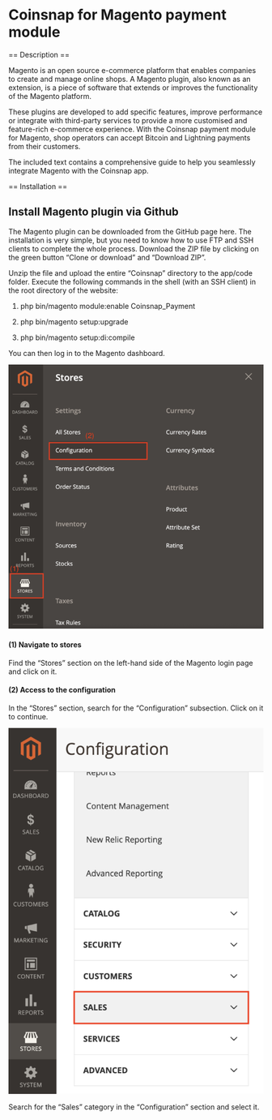 # Coinsnap for Magento payment module

== Description ==

Magento is an open source e-commerce platform that enables companies to create and manage online shops. A Magento plugin, also known as an extension, is a piece of software that extends or improves the functionality of the Magento platform.

These plugins are developed to add specific features, improve performance or integrate with third-party services to provide a more customised and feature-rich e-commerce experience. With the Coinsnap payment module for Magento, shop operators can accept Bitcoin and Lightning payments from their customers.

The included text contains a comprehensive guide to help you seamlessly integrate Magento with the Coinsnap app.

== Installation ==

## Install Magento plugin via Github ##

The Magento plugin can be downloaded from the GitHub page here. The installation is very simple, but you need to know how to use FTP and SSH clients to complete the whole process. Download the ZIP file by clicking on the green button “Clone or download” and “Download ZIP”.

Unzip the file and upload the entire “Coinsnap” directory to the app/code folder. Execute the following commands in the shell (with an SSH client) in the root directory of the website:

1. php bin/magento module:enable Coinsnap_Payment

2. php bin/magento setup:upgrade

3. php bin/magento setup:di:compile

You can then log in to the Magento dashboard.

![](https://github.com/Coinsnap/Coinsnap-for-Magento/blob/main/assets/configuration.png)

#### (1) Navigate to stores ####
Find the “Stores” section on the left-hand side of the Magento login page and click on it.

#### (2) Access to the configuration ####
In the “Stores” section, search for the “Configuration” subsection. Click on it to continue.

![](https://github.com/Coinsnap/Coinsnap-for-Magento/blob/main/assets/sales.png)

Search for the “Sales” category in the “Configuration” section and select it.
